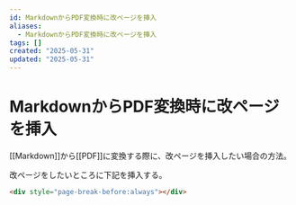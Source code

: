 ```yaml
---
id: MarkdownからPDF変換時に改ページを挿入
aliases:
  - MarkdownからPDF変換時に改ページを挿入
tags: []
created: "2025-05-31"
updated: "2025-05-31"
---
```


# MarkdownからPDF変換時に改ページを挿入

[[Markdown]]から[[PDF]]に変換する際に、改ページを挿入したい場合の方法。

改ページをしたいところに下記を挿入する。
```md
<div style="page-break-before:always"></div>
```
